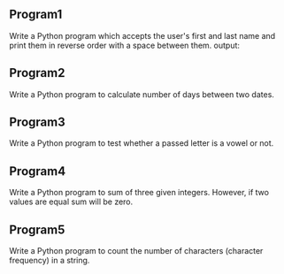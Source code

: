 <h2>Program1</h2>
   Write a Python program which accepts the
user's first and last name and print them in
reverse order with a space between them.
output:
 
<h2>Program2</h2>
Write a Python program to calculate number of
days between two dates.

<h2>Program3</h2>
   Write a Python program to test whether a
passed letter is a vowel or not.

<h2>Program4</h2>
Write a Python program to sum of three given
integers. However, if two values are equal sum
will be zero.


<h2>Program5</h2>
Write a Python program to count the number of
characters (character frequency) in a string.   
